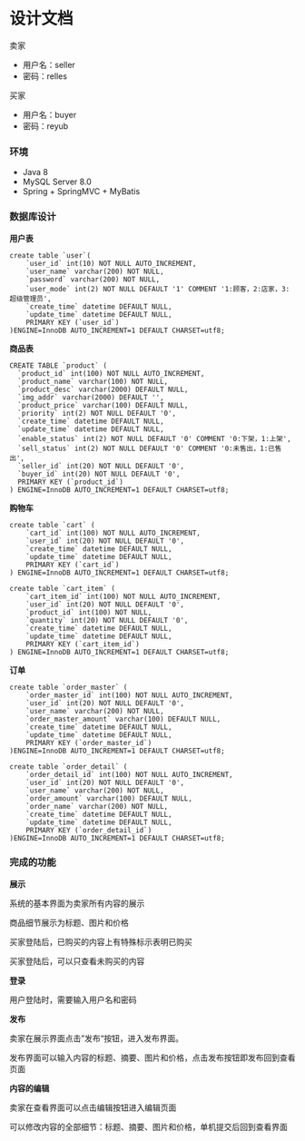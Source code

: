 # 设计文档

卖家

- 用户名：seller
- 密码：relles

买家

- 用户名：buyer
- 密码：reyub



### 环境

- Java 8
- MySQL Server 8.0
- Spring + SpringMVC + MyBatis



### 数据库设计

**用户表**

```mysql
create table `user`(
	`user_id` int(10) NOT NULL AUTO_INCREMENT,
	`user_name` varchar(200) NOT NULL,
	`password` varchar(200) NOT NULL,
	`user_mode` int(2) NOT NULL DEFAULT '1' COMMENT '1:顾客，2:店家，3:超级管理员',
	`create_time` datetime DEFAULT NULL,
    `update_time` datetime DEFAULT NULL,
	PRIMARY KEY (`user_id`)
)ENGINE=InnoDB AUTO_INCREMENT=1 DEFAULT CHARSET=utf8;
```



**商品表**

```mysql
CREATE TABLE `product` (
  `product_id` int(100) NOT NULL AUTO_INCREMENT,
  `product_name` varchar(100) NOT NULL,
  `product_desc` varchar(2000) DEFAULT NULL,
  `img_addr` varchar(2000) DEFAULT '',
  `product_price` varchar(100) DEFAULT NULL,
  `priority` int(2) NOT NULL DEFAULT '0',
  `create_time` datetime DEFAULT NULL,
  `update_time` datetime DEFAULT NULL,
  `enable_status` int(2) NOT NULL DEFAULT '0' COMMENT '0:下架，1:上架',
  `sell_status` int(2) NOT NULL DEFAULT '0' COMMENT '0:未售出，1:已售出',
  `seller_id` int(20) NOT NULL DEFAULT '0',
  `buyer_id` int(20) NOT NULL DEFAULT '0',
  PRIMARY KEY (`product_id`)
) ENGINE=InnoDB AUTO_INCREMENT=1 DEFAULT CHARSET=utf8;
```



**购物车**

```mysql
create table `cart` (
    `cart_id` int(100) NOT NULL AUTO_INCREMENT,
    `user_id` int(20) NOT NULL DEFAULT '0',
    `create_time` datetime DEFAULT NULL,
    `update_time` datetime DEFAULT NULL,
    PRIMARY KEY (`cart_id`)
) ENGINE=InnoDB AUTO_INCREMENT=1 DEFAULT CHARSET=utf8;

create table `cart_item` (
    `cart_item_id` int(100) NOT NULL AUTO_INCREMENT,
    `user_id` int(20) NOT NULL DEFAULT '0',
    `product_id` int(100) NOT NULL,
    `quantity` int(20) NOT NULL DEFAULT '0',
    `create_time` datetime DEFAULT NULL,
    `update_time` datetime DEFAULT NULL,
    PRIMARY KEY (`cart_item_id`)
) ENGINE=InnoDB AUTO_INCREMENT=1 DEFAULT CHARSET=utf8;
```



**订单**

```mysql
create table `order_master` (
    `order_master_id` int(100) NOT NULL AUTO_INCREMENT,
    `user_id` int(20) NOT NULL DEFAULT '0',
    `user_name` varchar(200) NOT NULL,
    `order_master_amount` varchar(100) DEFAULT NULL,
    `create_time` datetime DEFAULT NULL,
    `update_time` datetime DEFAULT NULL,
    PRIMARY KEY (`order_master_id`)
)ENGINE=InnoDB AUTO_INCREMENT=1 DEFAULT CHARSET=utf8;

create table `order_detail` (
    `order_detail_id` int(100) NOT NULL AUTO_INCREMENT,
    `user_id` int(20) NOT NULL DEFAULT '0',
    `user_name` varchar(200) NOT NULL,
    `order_amount` varchar(100) DEFAULT NULL,
    `order_name` varchar(200) NOT NULL,
    `create_time` datetime DEFAULT NULL,
    `update_time` datetime DEFAULT NULL,
    PRIMARY KEY (`order_detail_id`)
)ENGINE=InnoDB AUTO_INCREMENT=1 DEFAULT CHARSET=utf8;
```



### 完成的功能

**展示**

系统的基本界面为卖家所有内容的展示

商品细节展示为标题、图片和价格

买家登陆后，已购买的内容上有特殊标示表明已购买

买家登陆后，可以只查看未购买的内容



**登录**

用户登陆时，需要输入用户名和密码



**发布**

卖家在展示界面点击”发布“按钮，进入发布界面。

发布界面可以输入内容的标题、摘要、图片和价格，点击发布按钮即发布回到查看页面



**内容的编辑**

卖家在查看界面可以点击编辑按钮进入编辑页面

可以修改内容的全部细节：标题、摘要、图片和价格，单机提交后回到查看界面